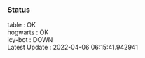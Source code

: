 ### Status


table : OK  
hogwarts : OK  
icy-bot : DOWN  
Latest Update : 2022-04-06 06:15:41.942941
